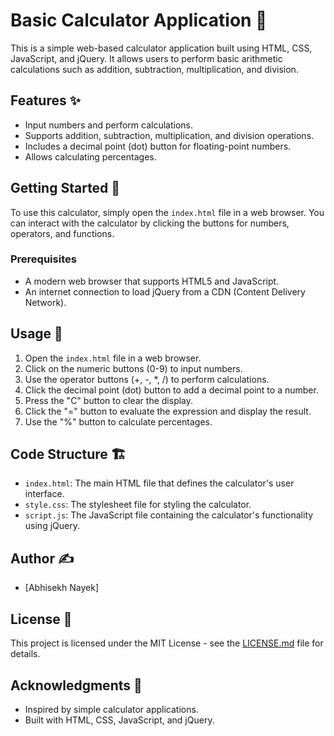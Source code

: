 # Basic Calculator Application 🧮

This is a simple web-based calculator application built using HTML, CSS, JavaScript, and jQuery. It allows users to perform basic arithmetic calculations such as addition, subtraction, multiplication, and division.

## Features ✨

- Input numbers and perform calculations.
- Supports addition, subtraction, multiplication, and division operations.
- Includes a decimal point (dot) button for floating-point numbers.
- Allows calculating percentages.

## Getting Started 🚀

To use this calculator, simply open the `index.html` file in a web browser. You can interact with the calculator by clicking the buttons for numbers, operators, and functions.

### Prerequisites

- A modern web browser that supports HTML5 and JavaScript.
- An internet connection to load jQuery from a CDN (Content Delivery Network).

## Usage 📝

1. Open the `index.html` file in a web browser.
2. Click on the numeric buttons (0-9) to input numbers.
3. Use the operator buttons (+, -, *, /) to perform calculations.
4. Click the decimal point (dot) button to add a decimal point to a number.
5. Press the "C" button to clear the display.
6. Click the "=" button to evaluate the expression and display the result.
7. Use the "%" button to calculate percentages.

## Code Structure 🏗️

- `index.html`: The main HTML file that defines the calculator's user interface.
- `style.css`: The stylesheet file for styling the calculator.
- `script.js`: The JavaScript file containing the calculator's functionality using jQuery.

## Author ✍️

- [Abhisekh Nayek]

## License 📄

This project is licensed under the MIT License - see the [LICENSE.md](LICENSE.md) file for details.

## Acknowledgments 🙏

- Inspired by simple calculator applications.
- Built with HTML, CSS, JavaScript, and jQuery.
